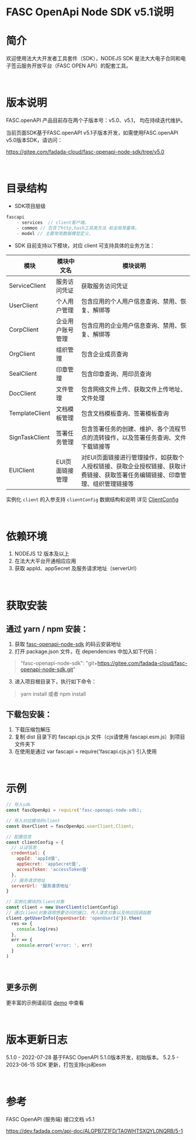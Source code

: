 # FASC OpenApi Node SDK v5.1说明

# 简介

欢迎使用法大大开发者工具套件（SDK），NODEJS SDK 是法大大电子合同和电子签云服务开放平台（FASC OPEN API）的配套工具。

<br />

# 版本说明

FASC.openAPI 产品目前存在两个子版本号：v5.0、v5.1， 均在持续迭代维护。 

当前页面SDK基于FASC.openAPI v5.1子版本开发，如需使用FASC.openAPI v5.0版本SDK，请访问： 

https://gitee.com/fadada-cloud/fasc-openapi-node-sdk/tree/v5.0

<br />

# 目录结构
- SDK项目层级     
```js
fascapi
	- services  // client客户端。
	- common // 包含了http,hash工具类方法 和全局常量等。
	- model // 主要常用数据模型定义。
```

- SDK 目前支持以下模块，对应 client 可支持具体的业务方法：

| 模块           | 模块中文名       | 模块说明                                                             |
| -------------- | ---------------- |------------------------------------------------------------------|
| ServiceClient  | 服务访问凭证     | 获取服务访问凭证                                                         |
| UserClient     | 个人用户管理     | 包含应用的个人用户信息查询、禁用、恢复、解绑等                                          |
| CorpClient     | 企业用户账号管理 | 包含应用的企业用户信息查询、禁用、恢复、解绑等                                          |
| OrgClient      | 组织管理         | 包含企业成员查询                                                         |
| SealClient     | 印章管理         | 包含印章查询、用印员查询                                                     |
| DocClient      | 文件管理         | 包含网络文件上传、获取文件上传地址、文件处理                                           |
| TemplateClient | 文档模板管理     | 包含文档模板查询、签署模板查询                                                  |
| SignTaskClient | 签署任务管理     | 包含签署任务的创建、维护、各个流程节点的流转操作，以及签署任务查询、文件下载链接等                        |
| EUIClient      | EUI页面链接管理  | 对EUI页面链接进行管理操作，如获取个人授权链接、获取企业授权链接、获取计费链接、获取签署任务编辑链接、印章管理、组织管理链接等 |

实例化 `client` 的入参支持 `clientConfig` 数据结构和说明 详见 [ClientConfig](https://gitee.com/fadada-cloud/fasc-openapi-node-sdk/blob/master/src/common/interface.ts)

<br />

# 依赖环境

1. NODEJS 12 版本及以上
2. 在法大大平台开通相应应用
3. 获取 appId、appSecret 及服务请求地址（serverUrl） 

<br />

# 获取安装

## 通过 yarn / npm 安装：

1. 获取 [fasc-openapi-node-sdk](git+https://gitee.com/fadada-cloud/fasc-openapi-node-sdk.git) 的码云安装地址
2. 打开 package.json 文件，在 dependencies 中加入如下代码：
>  "fasc-openapi-node-sdk": "git+https://gitee.com/fadada-cloud/fasc-openapi-node-sdk.git"
3. 进入项目根目录下，执行如下命令：
>  yarn install 或者 npm install

## 下载包安装：

1. 下载压缩包解压
2. 复制 dist 目录下的 fascapi.cjs.js 文件（cjs请使用 fascapi.esm.js）到项目文件夹下
3. 在使用是通过 var fascapi = require('fascapi.cjs.js') 引入使用

<br/>

# 示例

```js
// 导入sdk
const fascOpenApi = require('fasc-openapi-node-sdk);

// 导入对应模块的client
const UserClient = fascOpenApi.userClient.Client;

// 配置信息
const clientConfig = {
  // 认证信息
  credential: {
    appId: 'appId值',
    appSecret: 'appSecret值',
    accessToken: 'accessToken值'
  },
  // 服务请求地址
  serverUrl: '服务请求地址'
}

// 实例化模块的client对象
const client = new UserClient(clientConfig)
// 通过client对象调用想要访问的接口，传入请求对象以及响应回调函数
client.getUserInfo({openUserId: 'openUserId'}).then(
  res => {
    console.log(res)
  },
  err => {
    console.error('error: ', err)
  }
)

```
<br />

## 更多示例

更丰富的示例请前往 [demo](https://gitee.com/fadada-cloud/fasc-openapi-node-sdk-demo/master) 中查看

<br />

# 版本更新日志

5.1.0 - 2022-07-28   基于FASC OpenAPI 5.1.0版本开发，初始版本。
5.2.5 - 2023-06-15   SDK 更新，打包支持cjs和esm

<br />

# 参考

FASC OpenAPI (服务端) 接口文档 v5.1

https://dev.fadada.com/api-doc/ALGPB7Z1FD/TA0WHTSXQYL0NQRB/5-1